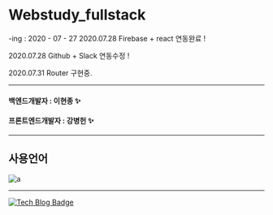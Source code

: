 # Webstudy_fullstack

-ing : 2020 - 07 - 27
2020.07.28 Firebase + react 연동완료 ! 

2020.07.28 Github + Slack 연동수정 ! 

2020.07.31 Router 구현중.
* * *
 #### 백엔드개발자 : 이현종 :sparkles:
 #### 프론트엔드개발자 : 강병헌 :sparkles:
 * * *


## 사용언어
![a](https://i1.wp.com/www.davideguida.com/wp-content/uploads/2016/09/react-node.png?fit=520%2C189&ssl=1)


 * * *
  [![Tech Blog Badge](http://img.shields.io/badge/-Tech%20blog-black?style=flat-square&logo=github&link=https://zzsza.github.io/)](https://opentutorials.org/)
 
